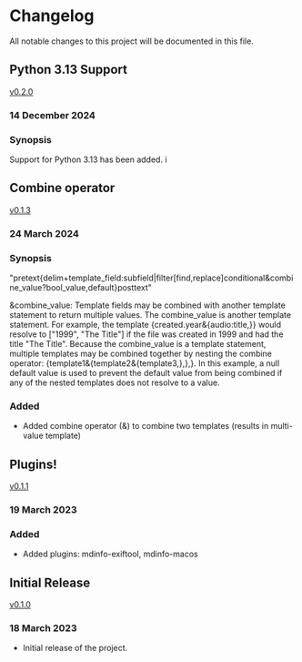 # Changelog

All notable changes to this project will be documented in this file.

## Python 3.13 Support

[v0.2.0](https://github.com/RhetTbull/mdinfo/releases/tag/v0.2.0)

### 14 December 2024

### Synopsis

Support for Python 3.13 has been added.
i
## Combine operator

[v0.1.3](https://github.com/RhetTbull/mdinfo/releases/tag/v0.1.3)

### 24 March 2024

### Synopsis

"pretext{delim+template_field:subfield|filter[find,replace]conditional&combine_value?bool_value,default}posttext"

&combine_value: Template fields may be combined with another template statement
to return multiple values. The combine_value is another template statement. For
example, the template {created.year&{audio:title,}} would resolve to ["1999",
"The Title"] if the file was created in 1999 and had the title "The Title".
Because the combine_value is a template statement, multiple templates may be
combined together by nesting the combine operator:
{template1&{template2&{template3,},},}. In this example, a null default value is
used to prevent the default value from being combined if any of the nested
templates does not resolve to a value.

### Added

- Added combine operator (&) to combine two templates (results in multi-value template)


## Plugins!

[v0.1.1](https://github.com/RhetTbull/mdinfo/releases/tag/v0.1.1)

### 19 March 2023

### Added

- Added plugins: mdinfo-exiftool, mdinfo-macos

## Initial Release

[v0.1.0](https://github.com/RhetTbull/mdinfo/releases/tag/v0.1.0)

### 18 March 2023

- Initial release of the project.
